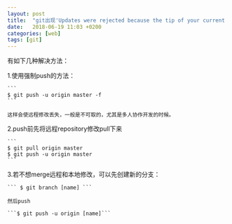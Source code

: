 ```yaml
---
layout: post
title:  "git出现'Updates were rejected because the tip of your current branch is behind...'的解决办法"
date:   2018-06-19 11:03 +0200
categories: [web]
tags: [git]
---
```


有如下几种解决方法：

1.使用强制push的方法：

    ``` 
    $ git push -u origin master -f 
    ```
    
    这样会使远程修改丢失，一般是不可取的，尤其是多人协作开发的时候。

2.push前先将远程repository修改pull下来

    ```
    $ git pull origin master
    $ git push -u origin master 
    ```

3.若不想merge远程和本地修改，可以先创建新的分支：

    ``` $ git branch [name] ```

    然后push

    ```$ git push -u origin [name]```